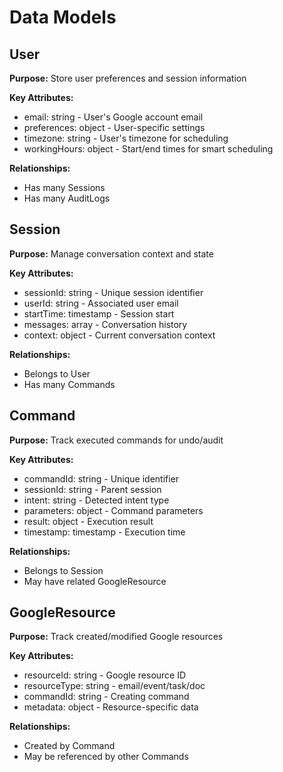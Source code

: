 # Data Models

## User
**Purpose:** Store user preferences and session information

**Key Attributes:**
- email: string - User's Google account email
- preferences: object - User-specific settings
- timezone: string - User's timezone for scheduling
- workingHours: object - Start/end times for smart scheduling

**Relationships:**
- Has many Sessions
- Has many AuditLogs

## Session
**Purpose:** Manage conversation context and state

**Key Attributes:**
- sessionId: string - Unique session identifier
- userId: string - Associated user email
- startTime: timestamp - Session start
- messages: array - Conversation history
- context: object - Current conversation context

**Relationships:**
- Belongs to User
- Has many Commands

## Command
**Purpose:** Track executed commands for undo/audit

**Key Attributes:**
- commandId: string - Unique identifier
- sessionId: string - Parent session
- intent: string - Detected intent type
- parameters: object - Command parameters
- result: object - Execution result
- timestamp: timestamp - Execution time

**Relationships:**
- Belongs to Session
- May have related GoogleResource

## GoogleResource
**Purpose:** Track created/modified Google resources

**Key Attributes:**
- resourceId: string - Google resource ID
- resourceType: string - email/event/task/doc
- commandId: string - Creating command
- metadata: object - Resource-specific data

**Relationships:**
- Created by Command
- May be referenced by other Commands
